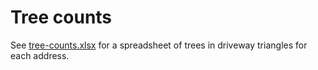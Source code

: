 # Tree counts

See [tree-counts.xlsx](tree-counts.xlsx) for a spreadsheet of trees in driveway triangles for each address.
